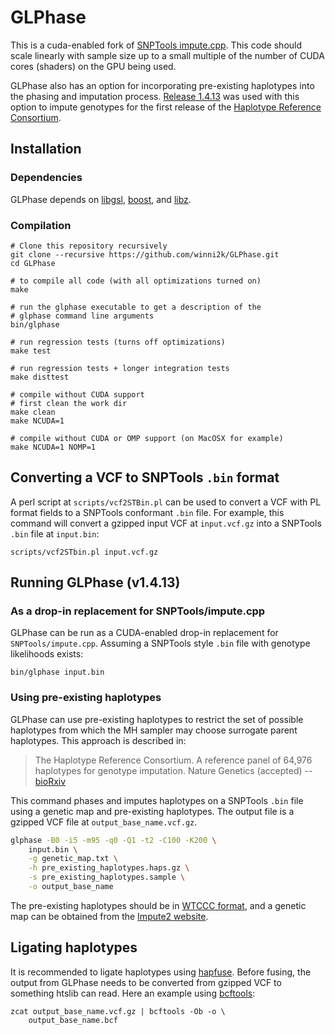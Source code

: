 # GLPhase

This is a cuda-enabled fork of
[SNPTools impute.cpp](http://sourceforge.net/p/snptools/code/ci/master/tree/). This
code should scale linearly with sample size up to a small multiple of
the number of CUDA cores (shaders) on the GPU being used. 

GLPhase also has an option for incorporating pre-existing haplotypes
into the phasing and imputation
process. [Release 1.4.13](https://github.com/wkretzsch/GLPhase/releases/tag/v1.4.13)
was used with this option 
to impute genotypes for the first release of the 
[Haplotype Reference Consortium](http://www.haplotype-reference-consortium.org/).

## Installation

### Dependencies

GLPhase depends on [libgsl](https://www.gnu.org/software/gsl/),
[boost](http://www.boost.org/), and [libz](http://www.zlib.net/).

### Compilation

    # Clone this repository recursively
    git clone --recursive https://github.com/winni2k/GLPhase.git
    cd GLPhase

    # to compile all code (with all optimizations turned on)
    make

    # run the glphase executable to get a description of the
    # glphase command line arguments
    bin/glphase

    # run regression tests (turns off optimizations)
    make test

    # run regression tests + longer integration tests
    make disttest

    # compile without CUDA support
    # first clean the work dir
    make clean
    make NCUDA=1

    # compile without CUDA or OMP support (on MacOSX for example)
    make NCUDA=1 NOMP=1

## Converting a VCF to SNPTools `.bin` format

A perl script at `scripts/vcf2STBin.pl` can be used to convert a VCF
with PL format fields to a SNPTools conformant `.bin` file.  For
example, this command will convert a gzipped input VCF at
`input.vcf.gz` into a SNPTools `.bin` file at `input.bin`:

    scripts/vcf2STbin.pl input.vcf.gz

## Running GLPhase (v1.4.13)

### As a drop-in replacement for SNPTools/impute.cpp

GLPhase can be run as a CUDA-enabled drop-in replacement for
`SNPTools/impute.cpp`. Assuming a SNPTools style `.bin` file with
genotype likelihoods exists:

    bin/glphase input.bin

### Using pre-existing haplotypes

GLPhase can use pre-existing haplotypes to restrict the set of
possible haplotypes from which the MH sampler may choose surrogate
parent haplotypes. This approach is described in:

> The Haplotype Reference Consortium. A reference panel of 64,976
> haplotypes for genotype imputation. Nature Genetics (accepted) -- 
> [bioRxiv](http://biorxiv.org/content/early/2015/12/23/035170)


This command phases and imputes haplotypes on a SNPTools `.bin` file
using a genetic map and pre-existing haplotypes.  The output file is
a gzipped VCF file at `output_base_name.vcf.gz`.

```bash
glphase -B0 -i5 -m95 -q0 -Q1 -t2 -C100 -K200 \
    input.bin \
    -g genetic_map.txt \
    -h pre_existing_haplotypes.haps.gz \
    -s pre_existing_haplotypes.sample \
    -o output_base_name
```

The pre-existing haplotypes should be in
[WTCCC format](https://mathgen.stats.ox.ac.uk/genetics_software/shapeit/shapeit.html#hapsample), 
and a genetic map can be obtained from the [Impute2 website](https://mathgen.stats.ox.ac.uk/impute/impute_v2.html#reference).

## Ligating haplotypes

It is recommended to ligate haplotypes using
[hapfuse](https://bitbucket.org/wkretzsch/hapfuse/src).  Before
fusing, the output from GLPhase needs to be converted from gzipped VCF
to something htslib can read. Here an example using [bcftools](https://samtools.github.io/bcftools/bcftools.html):

    zcat output_base_name.vcf.gz | bcftools -Ob -o \
        output_base_name.bcf


